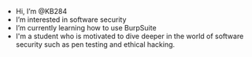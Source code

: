 - Hi, I’m @KB284
- I’m interested in software security
- I’m currently learning how to use BurpSuite
- I'm a student who is motivated to dive deeper in the world of software security such as pen testing and ethical hacking.

<!---
KB284/KB284 is a ✨ special ✨ repository because its `README.md` (this file) appears on your GitHub profile.
You can click the Preview link to take a look at your changes.
--->
